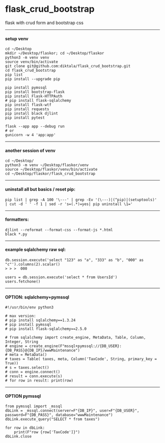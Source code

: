 # flask_crud_bootstrap
flask with crud form and bootstrap css

---

#### setup venv
```
cd ~/Desktop
mkdir ~/Desktop/flaskor; cd ~/Desktop/flaskor
python3 -m venv venv
source venv/bin/activate
git clone git@github.com:diktala/flask_crud_bootstrap.git
cd flask_crud_bootstrap
pip list
pip install --upgrade pip

pip install pymssql
pip install bootstrap-flask
pip install Flask-HTTPAuth
# pip install flask-sqlalchemy
pip install flask-wtf
pip install requests
pip install black djlint
pip install pytest

flask --app app --debug run
# or
gunicorn -w 4 'app:app'
```

---

#### another session of venv
```
cd ~/Desktop/
python3 -m venv ~/Desktop/flaskor/venv
source ~/Desktop/flaskor/venv/bin/activate
cd ~/Desktop/flaskor/flask_crud_bootstrap
```

---

#### uninstall all but basics / reset pip:
```
pip list | grep -A 100 '\---' | grep -Ev '(\---)|(^pip)|(setuptools)' | cut -d ' ' -f 1 | sed -r 's=(.*)=yes| pip uninstall \1='
```

---

#### formatters:
```
djlint --reformat --format-css --format-js *.html
black *.py
```

---

#### example sqlalchemy raw sql:
```
db.session.execute('select "123" as "a", "333" as "b", "000" as "c"').columns(2).scalar()
> > >  000
```
```
users = db.session.execute('select * from UsersId')
users.fetchone()
```

---

#### OPTION: sqlalchemy+pymssql
```
#!/usr/bin/env python3

# max version:
# pip install sqlalchemy==1.3.24
# pip install pymssql
# pip install flask-sqlalchemy==2.5.0

# from sqlalchemy import create_engine, MetaData, Table, Column, Integer, String
# engine = create_engine(F"mssql+pymssql://{DB_USER}:{DB_PASS}@{DB_IP}/wwwMaintenance")
# meta = MetaData()
# taxes = Table( taxes, meta, Column('TaxCode', String, primary_key = True))
# s = taxes.select()
# conn = engine.connect()
# result = conn.execute(s)
# for row in result: print(row)
```

---

#### OPTION pymssql
```
from pymssql import _mssql
dbLink = _mssql.connect(server=F"{DB_IP}", user=F"{DB_USER}", password=F"{DB_PASS}", database="wwwMaintenance")
dbLink.execute_query("SELECT * from taxes")

for row in dbLink:
    print(F"row {row['TaxCode']}")
dbLink.close
```
